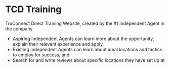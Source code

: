 TCD Training
==

TruConnect Direct Training 
Website, created by the #1 Independent Agent in the company.
* Aspiring Independent Agents can learn more about the opportunity, explain their relevant experience and apply
* Existing Independent Agents can learn about ideal locations and tactics to employ for success, and
* Search for and write reviews about specific locations they have set up at
